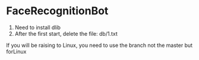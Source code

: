 # FaceRecognitionBot





1. Need to install dlib
2. After the first start, delete the file: db/1.txt

If you will be raising to Linux, you need to use the branch not the master but forLinux
